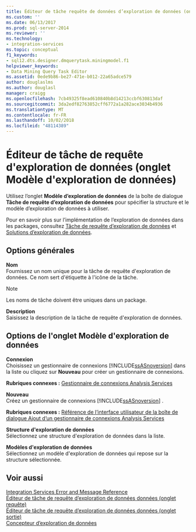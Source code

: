```yaml
---
title: Éditeur de tâche requête de données d’exploration de données (onglet de modèle d’exploration de données) | Microsoft Docs
ms.custom: ''
ms.date: 06/13/2017
ms.prod: sql-server-2014
ms.reviewer: ''
ms.technology:
- integration-services
ms.topic: conceptual
f1_keywords:
- sql12.dts.designer.dmquerytask.miningmodel.f1
helpviewer_keywords:
- Data Mining Query Task Editor
ms.assetid: 0ede9b86-be27-471e-b012-22a65adce579
author: douglaslms
ms.author: douglasl
manager: craigg
ms.openlocfilehash: 7cb49325f8ead610840b8d14213ccbf630813daf
ms.sourcegitcommit: 3da2edf82763852cff6772a1a282ace3034b4936
ms.translationtype: MT
ms.contentlocale: fr-FR
ms.lasthandoff: 10/02/2018
ms.locfileid: "48114389"
---
```

# <a name="data-mining-query-task-editor-mining-model-tab"></a>Éditeur de tâche de requête d'exploration de données (onglet Modèle d'exploration de données)
  Utilisez l’onglet **Modèle d’exploration de données** de la boîte de dialogue **Tâche de requête d’exploration de données** pour spécifier la structure et le modèle d’exploration de données à utiliser.  
  
 Pour en savoir plus sur l’implémentation de l’exploration de données dans les packages, consultez [Tâche de requête d’exploration de données](control-flow/data-mining-query-task.md) et [Solutions d’exploration de données](../analysis-services/data-mining/data-mining-solutions.md).  
  
## <a name="general-options"></a>Options générales  
 **Nom**  
 Fournissez un nom unique pour la tâche de requête d'exploration de données. Ce nom sert d'étiquette à l'icône de la tâche.  
  
> [!NOTE]  
>  Les noms de tâche doivent être uniques dans un package.  
  
 **Description**  
 Saisissez la description de la tâche de requête d'exploration de données.  
  
## <a name="mining-model-tab-options"></a>Options de l'onglet Modèle d'exploration de données  
 **Connexion**  
 Choisissez un gestionnaire de connexions [!INCLUDE[ssASnoversion](../includes/ssasnoversion-md.md)] dans la liste ou cliquez sur **Nouveau** pour créer un gestionnaire de connexions.  
  
 **Rubriques connexes :**  [Gestionnaire de connexions Analysis Services](connection-manager/analysis-services-connection-manager.md)  
  
 **Nouveau**  
 Créez un gestionnaire de connexions [!INCLUDE[ssASnoversion](../includes/ssasnoversion-md.md)] .  
  
 **Rubriques connexes :** [Référence de l’interface utilisateur de la boîte de dialogue Ajout d’un gestionnaire de connexions Analysis Services](connection-manager/add-analysis-services-connection-manager-dialog-box-ui-reference.md)  
  
 **Structure d'exploration de données**  
 Sélectionnez une structure d'exploration de données dans la liste.  
  
 **Modèles d'exploration de données**  
 Sélectionnez un modèle d'exploration de données qui repose sur la structure sélectionnée.  
  
## <a name="see-also"></a>Voir aussi  
 [Integration Services Error and Message Reference](../../2014/integration-services/integration-services-error-and-message-reference.md)   
 [Éditeur de tâche de requête d’exploration de données données &#40;onglet requête&#41;](../../2014/integration-services/data-mining-query-task-editor-query-tab.md)   
 [Éditeur de tâche de requête d’exploration de données données &#40;onglet sortie&#41;](../../2014/integration-services/data-mining-query-task-editor-output-tab.md)   
 [Concepteur d’exploration de données](../analysis-services/data-mining/data-mining-designer.md)  
  
  
